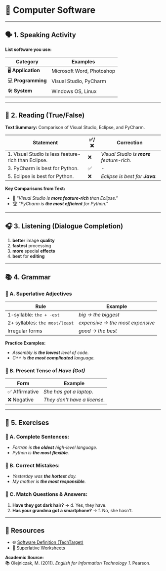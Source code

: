 # 💾 Computer Software

---

## 🗣️ 1. Speaking Activity  
**List software you use:**  

| Category              | Examples                          |
|-----------------------|-----------------------------------|
| 🖥️ **Application**    | Microsoft Word, Photoshop         |
| 💻 **Programming**    | Visual Studio, PyCharm            |
| 🛠️ **System**         | Windows OS, Linux                 |

---

## 📖 2. Reading (True/False)  
**Text Summary:** Comparison of Visual Studio, Eclipse, and PyCharm.  

| Statement                                | ✅/❌     | Correction                      |
|------------------------------------------|----------|---------------------------------|
| 1. Visual Studio is less feature-rich than Eclipse. | ❌ | *Visual Studio is **more** feature-rich.* |
| 3. PyCharm is best for Python.           | ✅       | -                               |
| 5. Eclipse is best for Python.           | ❌       | *Eclipse is best for **Java**.* |

**Key Comparisons from Text:**  
- 🔹 *"Visual Studio is **more feature-rich** than Eclipse."*  
- 🏆 *"PyCharm is **the most efficient** for Python."*  

---

## 🎧 3. Listening (Dialogue Completion)  
1. **better** image **quality**  
2. **fastest** processing  
3. **more** special **effects**  
4. **best** for **editing**  

---

## 📚 4. Grammar  

### 🔷 A. Superlative Adjectives  
| Rule                           | Example                    |
|--------------------------------|----------------------------|
| 1-syllable: `the + -est`       | *big → the biggest*        |
| 2+ syllables: `the most/least` | *expensive → the most expensive* |
| Irregular forms                | *good → the best*          |

**Practice Examples:**  
- *Assembly is **the lowest** level of code.*  
- *C++ is **the most complicated** language.*  

### 🔷 B. Present Tense of *Have (Got)*  
| Form                | Example                      |
|---------------------|------------------------------|
| ✅ Affirmative      | *She has got a laptop.*      |
| ❌ Negative         | *They don't have a license.* |

---

## 📝 5. Exercises  

### 🔹 A. Complete Sentences:  
- *Fortran is **the oldest** high-level language.*  
- *Python is **the most flexible**.*  

### 🔹 B. Correct Mistakes:  
- *Yesterday was **the hottest** day.*  
- *My mother is **the most responsible**.*  

### 🔹 C. Match Questions & Answers:  
1. **Have they got dark hair?** → d. Yes, they have.  
2. **Has your grandma got a smartphone?** → f. No, she hasn't.  

---

## 🔗 Resources  
- 🌐 [Software Definition (TechTarget)](https://www.techtarget.com/searchapparchitecture/definition/software)  
- 📄 [Superlative Worksheets](https://worksheets.clipart-library.com/worksheet/superlative-worksheet-pdf-26.html)  

**Academic Source:**  
📚 Olejniczak, M. (2011). *English for Information Technology 1*. Pearson.  
